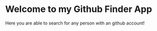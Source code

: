 # Welcome to my Github Finder App 
Here you are able to search for any person with an github account! 
